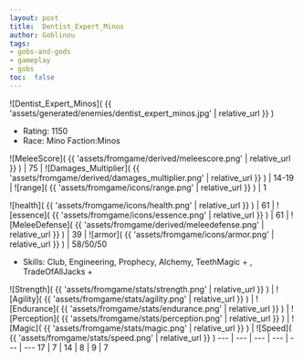 ```yaml
---
layout: post
title:  Dentist_Expert_Minos
author: Goblinou
tags:
- gobs-and-gods
- gameplay
- gobs
toc:  false
---
```


![Dentist_Expert_Minos]( {{ 'assets/generated/enemies/dentist_expert_minos.jpg' | relative_url }} )
- Rating: 1150
- Race: Mino  Faction:Minos

![MeleeScore]( {{ 'assets/fromgame/derived/meleescore.png' | relative_url }} ) | 75 | ![Damages_Multiplier]( {{ 'assets/fromgame/derived/damages_multiplier.png' | relative_url }} ) | 14-19 | ![range]( {{ 'assets/fromgame/icons/range.png' | relative_url }} ) | 1


![health]( {{ 'assets/fromgame/icons/health.png' | relative_url }} ) | 61 | ![essence]( {{ 'assets/fromgame/icons/essence.png' | relative_url }} ) | 61 | ![MeleeDefense]( {{ 'assets/fromgame/derived/meleedefense.png' | relative_url }} ) | 39 | ![armor]( {{ 'assets/fromgame/icons/armor.png' | relative_url }} ) | 58/50/50

* Skills: Club, Engineering, Prophecy, Alchemy, TeethMagic + , TradeOfAllJacks + 

![Strength]( {{ 'assets/fromgame/stats/strength.png' | relative_url }} ) | ![Agility]( {{ 'assets/fromgame/stats/agility.png' | relative_url }} ) | ![Endurance]( {{ 'assets/fromgame/stats/endurance.png' | relative_url }} ) | ![Perception]( {{ 'assets/fromgame/stats/perception.png' | relative_url }} ) | ![Magic]( {{ 'assets/fromgame/stats/magic.png' | relative_url }} ) | ![Speed]( {{ 'assets/fromgame/stats/speed.png' | relative_url }} )
--- | --- | --- | --- | --- | ---
17 | 7 | 14 | 8 | 9 | 7
